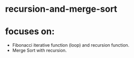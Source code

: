 # recursion-and-merge-sort

# focuses on:
- Fibonacci iterative function (loop) and recursion function.
- Merge Sort with recursion.
